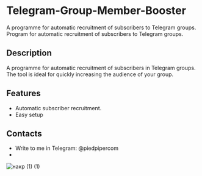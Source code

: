 # Telegram-Group-Member-Booster
A programme for automatic recruitment of subscribers to Telegram groups.
Program for automatic recruitment of subscribers to Telegram groups.

## Description
A programme for automatic recruitment of subscribers in Telegram groups. The tool is ideal for quickly increasing the audience of your group.

## Features
- Automatic subscriber recruitment.
- Easy setup 


## Contacts
- Write to me in Telegram: @piedpipercom
- 
![накр (1) (1)](https://github.com/user-attachments/assets/abd9cf01-b349-4980-8766-34fdc1a13d07)
